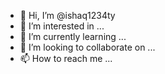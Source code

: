 - 👋 Hi, I’m @ishaq1234ty
- 👀 I’m interested in ...
- 🌱 I’m currently learning ...
- 💞️ I’m looking to collaborate on ...
- 📫 How to reach me ...

<!---
ishaq1234ty/ishaq1234ty is a ✨ special ✨ repository because its `README.md` (this file) appears on your GitHub profile.
You can click the Preview link to take a look at your changes.
--->
